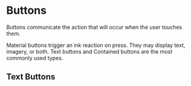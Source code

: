 # Buttons

Buttons communicate the action that will occur when the user touches them.

Material buttons trigger an ink reaction on press. They may display text, imagery, or both. Text buttons and Contained buttons are the most commonly used types.

## Text Buttons
